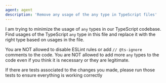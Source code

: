 ```yaml
---
agent: agent
description: 'Remove any usage of the any type in TypeScript files'
---
```


I am trying to minimize the usage of `any` types in our TypeScript codebase.
Find usages of the TypeScript `any` type in this file and replace it with the right type based on usages in the file.

You are NOT allowed to disable ESLint rules or add `// @ts-ignore` comments to the code.
You are NOT allowed to add more `any` types to the code even if you think it is necessary or they are legitimate.

If there are tests associated to the changes you made, please run those tests to ensure everything is working correctly
